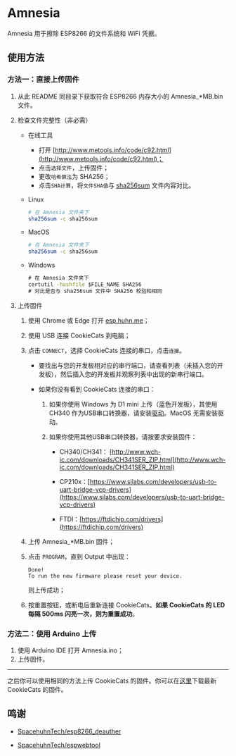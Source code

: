 # Amnesia

Amnesia 用于擦除 ESP8266 的文件系统和 WiFi 凭据。

## 使用方法

### 方法一：直接上传固件

1. 从此 README 同目录下获取符合 ESP8266 内存大小的 Amnesia_*MB.bin 文件。

2. 检查文件完整性（非必需）

   * 在线工具
     * 打开 [http://www.metools.info/code/c92.html](http://www.metools.info/code/c92.html)；
     * 点击`选择文件`，上传固件；
     * 更改`哈希算法`为 SHA256；
     * 点击`SHA计算`，将`文件SHA值`与 [sha256sum](https://github.com/Cookie-Cats/Cookie-Cats/blob/main/Amnesia/sha256sum) 文件内容对比。

   * Linux

     ```bash
     # 在 Amnesia 文件夹下
     sha256sum -c sha256sum
     ```

   * MacOS

     ```bash
     # 在 Amnesia 文件夹下
     sha256sum -c sha256sum
     ```

   * Windows

     ```cmd
     # 在 Amnesia 文件夹下
     certutil -hashfile $FILE_NAME SHA256
     # 对比是否与 sha256sum 文件中 SHA256 校验和相同
     ```

3. 上传固件

   1. 使用 Chrome 或 Edge 打开 [esp.huhn.me](https://esp.huhn.me/)；

   2. 使用 USB 连接 CookieCats 到电脑；

   3. 点击 `CONNECT`，选择 CookieCats 连接的串口，点击`连接`。

      * 要找出与您的开发板相对应的串行端口，请查看列表（未插入您的开发板），然后插入您的开发板并观察列表中出现的新串行端口。

      * 如果你没有看到 CookieCats 连接的串口：

        1. 如果你使用 Windows 为 D1 mini 上传（蓝色开发板），其使用 CH340 作为USB串口转换器，请安装[驱动](http://www.wch-ic.com/downloads/CH341SER_ZIP.html)。MacOS 无需安装驱动。

        2. 如果你使用其他USB串口转换器，请按要求安装固件：

           * CH340/CH341： [http://www.wch-ic.com/downloads/CH341SER_ZIP.html](http://www.wch-ic.com/downloads/CH341SER_ZIP.html)

           * CP210x：[https://www.silabs.com/developers/usb-to-uart-bridge-vcp-drivers](https://www.silabs.com/developers/usb-to-uart-bridge-vcp-drivers)

           * FTDI：[https://ftdichip.com/drivers](https://ftdichip.com/drivers)

   4. 上传 Amnesia_*MB.bin 固件；

   5. 点击 `PROGRAM`，直到 Output 中出现：

      ```
      Done!
      To run the new firmware please reset your device.
      ```

      则上传成功；

   6. 按重置按钮，或断电后重新连接 CookieCats。**如果 CookieCats 的 LED 每隔 500ms 闪亮一次，则为重置成功**。

### 方法二：使用 Arduino 上传

1. 使用 Arduino IDE 打开 Amnesia.ino；
2. 上传固件。

---

之后你可以使用相同的方法上传 CookieCats 的固件。你可以在[这里](https://update.cookiecats.diazepam.cc/)下载最新 CookieCats 的固件。

## 鸣谢

* [SpacehuhnTech/esp8266_deauther](https://github.com/SpacehuhnTech/esp8266_deauther)

* [SpacehuhnTech/espwebtool](https://github.com/SpacehuhnTech/espwebtool)